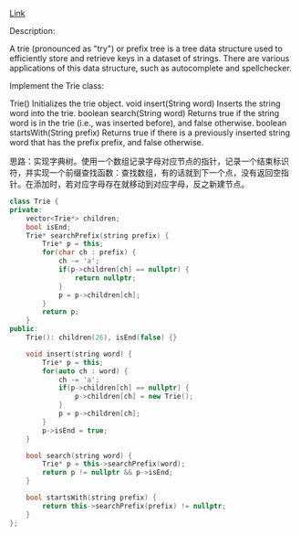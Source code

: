 [Link](https://leetcode.cn/problems/implement-trie-prefix-tree/description/)

Description:

A trie (pronounced as "try") or prefix tree is a tree data structure used to efficiently store and retrieve keys in a dataset of strings. There are various applications of this data structure, such as autocomplete and spellchecker.

Implement the Trie class:

Trie() Initializes the trie object.
void insert(String word) Inserts the string word into the trie.
boolean search(String word) Returns true if the string word is in the trie (i.e., was inserted before), and false otherwise.
boolean startsWith(String prefix) Returns true if there is a previously inserted string word that has the prefix prefix, and false otherwise.

思路：实现字典树。使用一个数组记录字母对应节点的指针，记录一个结束标识符，并实现一个前缀查找函数：查找数组，有的话就到下一个点，没有返回空指针。在添加时，若对应字母存在就移动到对应字母，反之新建节点。

```c++
class Trie {
private:
    vector<Trie*> children;
    bool isEnd;
    Trie* searchPrefix(string prefix) {
        Trie* p = this;
        for(char ch : prefix) {
            ch -= 'a';
            if(p->children[ch] == nullptr) {
                return nullptr;
            }
            p = p->children[ch];
        }
        return p;
    }
public:
    Trie(): children(26), isEnd(false) {}

    void insert(string word) {
        Trie* p = this;
        for(auto ch : word) {
            ch -= 'a';
            if(p->children[ch] == nullptr) {
                p->children[ch] = new Trie();
            }
            p = p->children[ch];
        }
        p->isEnd = true;
    }

    bool search(string word) {
        Trie* p = this->searchPrefix(word);
        return p != nullptr && p->isEnd;
    }

    bool startsWith(string prefix) {
        return this->searchPrefix(prefix) != nullptr;
    }
};
```
